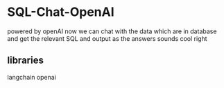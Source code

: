 # SQL-Chat-OpenAI

powered by openAI now we can chat with the data which are in database and get the relevant SQL and output as the answers sounds cool right

## libraries
langchain
openai
